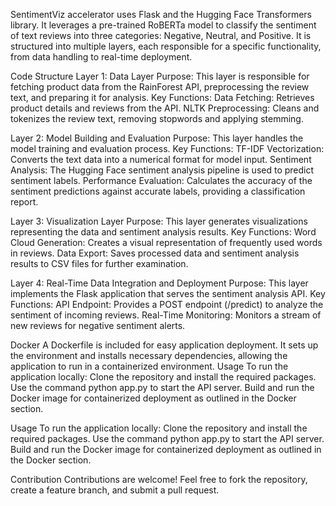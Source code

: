 SentimentViz accelerator uses Flask and the Hugging Face Transformers library. It leverages a pre-trained RoBERTa model to classify the sentiment of text reviews into three categories: Negative, Neutral, and Positive. It is structured into multiple layers, each responsible for a specific functionality, from data handling to real-time deployment.

Code Structure
Layer 1: Data Layer
Purpose: This layer is responsible for fetching product data from the RainForest API, preprocessing the review text, and preparing it for analysis.
Key Functions:
Data Fetching: Retrieves product details and reviews from the API.
NLTK Preprocessing: Cleans and tokenizes the review text, removing stopwords and applying stemming.

Layer 2: Model Building and Evaluation
Purpose: This layer handles the model training and evaluation process.
Key Functions:
TF-IDF Vectorization: Converts the text data into a numerical format for model input.
Sentiment Analysis: The Hugging Face sentiment analysis pipeline is used to predict sentiment labels.
Performance Evaluation: Calculates the accuracy of the sentiment predictions against accurate labels, providing a classification report.

Layer 3: Visualization Layer
Purpose: This layer generates visualizations representing the data and sentiment analysis results.
Key Functions:
Word Cloud Generation: Creates a visual representation of frequently used words in reviews.
Data Export: Saves processed data and sentiment analysis results to CSV files for further examination.

Layer 4: Real-Time Data Integration and Deployment
Purpose: This layer implements the Flask application that serves the sentiment analysis API.
Key Functions:
API Endpoint: Provides a POST endpoint (/predict) to analyze the sentiment of incoming reviews.
Real-Time Monitoring: Monitors a stream of new reviews for negative sentiment alerts.

Docker
A Dockerfile is included for easy application deployment. It sets up the environment and installs necessary dependencies, allowing the application to run in a containerized environment.
Usage
To run the application locally:
Clone the repository and install the required packages.
Use the command python app.py to start the API server.
Build and run the Docker image for containerized deployment as outlined in the Docker section.

Usage
To run the application locally:
Clone the repository and install the required packages.
Use the command python app.py to start the API server.
Build and run the Docker image for containerized deployment as outlined in the Docker section.

Contribution
Contributions are welcome! Feel free to fork the repository, create a feature branch, and submit a pull request.
